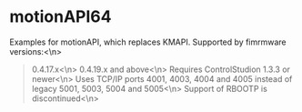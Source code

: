 # motionAPI64
Examples for motionAPI, which replaces KMAPI.
Supported by fimrmware versions:<\n>
> 0.4.17.x<\n>
> 0.4.19.x and above<\n>
Requires ControlStudion 1.3.3 or newer<\n>
Uses TCP/IP ports 4001, 4003, 4004 and 4005 instead of legacy 5001, 5003, 5004 and 5005<\n>
Support of RBOOTP is discontinued<\n>
